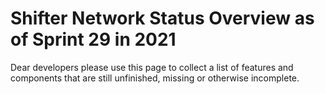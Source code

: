 # Shifter Network Status Overview as of Sprint 29 in 2021

Dear developers please use this page to collect a list of features and components that are still unfinished, missing or otherwise incomplete.